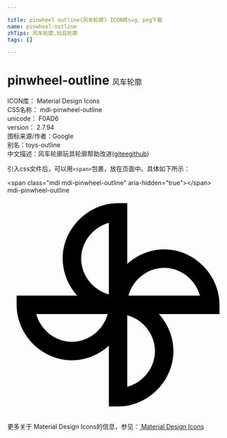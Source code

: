 ```yaml
---

title: pinwheel outline(风车轮廓) ICON转svg、png下载
name: pinwheel-outline
zhTips: 风车轮廓,玩具轮廓
tags: []

---
```


# pinwheel-outline  <small style="font-size: 60%;font-weight: 100">风车轮廓</small>


<div class="detail-page">
<p>
<span>
ICON库：
<span class="badge-secondary badge">Material Design Icons</span> 
</span>
<br/>
<span>
CSS名称：
<span class="badge-secondary badge">mdi-pinwheel-outline</span> 
</span>
<br/>
<span>
unicode：
<span class="badge-secondary badge">F0AD6</span> 
<copy-btn content='F0AD6' btn-title=""></copy-btn>
<copy-btn :content='String.fromCodePoint(parseInt("F0AD6", 16))' btn-title="复制U"></copy-btn>
</span>
<br/>
<span>
version：
<span class="badge-secondary badge">2.7.94</span> 
</span>
<br/>
<span>图标来源/作者：<span class="badge-light badge">Google</span></span> 
<br/>
<span>别名：<span class="badge-light badge">toys-outline</span></span><br/><span class="zh-detail">中文描述：<span class="badge-primary badge">风车轮廓</span><span class="badge-primary badge">玩具轮廓</span><span class="help-link"><span>帮助改进</span>(<a href="https://gitee.com/liuwave/icon-helper/edit/master/json/material/pinwheel-outline.json" target="_blank" rel="noopener noreferrer">gitee</a><a href="https://github.com/liuwave/icon-helper/edit/master/json/material/pinwheel-outline.json" target="_blank" rel="noopener noreferrer">github</a></span>)</span><br/>
</p>
</div>
<div class="alert alert-dark">
  <i class="mdi mdi-pinwheel-outline mdi-48px"></i>
  <i class="mdi mdi-pinwheel-outline mdi-36px"></i>
  <i class="mdi mdi-pinwheel-outline mdi-24px"></i>
  <i class="mdi mdi-pinwheel-outline mdi-18px"></i>
</div>
<div>
  <p>引入css文件后，可以用<code>&lt;span&gt;</code>包裹，放在页面中。具体如下所示：    
  </p>
  <div class="alert alert-primary" style="font-size: 14px">
    &lt;span class="mdi mdi-pinwheel-outline" aria-hidden="true"&gt;&lt;/span&gt;
    <copy-btn content='<span class="mdi mdi-pinwheel-outline" aria-hidden="true"></span>'></copy-btn>
  </div>
  <div class="alert alert-secondary">
    <i class="mdi mdi-pinwheel-outline"
    style="font-size: 24px"
    aria-hidden="true"></i> mdi-pinwheel-outline
    <copy-btn content="mdi-pinwheel-outline" btn-title="复制图标名称"></copy-btn>
  </div>
</div>
<div id="svg" class="svg-wrap">
<svg xmlns="http://www.w3.org/2000/svg" viewBox="0 0 24 24"><path d="M12,23H11V16.43C9.93,17.4 8.5,18 7,18C3.75,18 1,15.25 1,12V11H7.57C6.6,9.93 6,8.5 6,7C6,3.75 8.75,1 12,1H13V7.57C14.07,6.6 15.5,6 17,6C20.25,6 23,8.75 23,12V13H16.43C17.4,14.07 18,15.5 18,17C18,20.25 15.25,23 12,23M13,13.13V20.87C14.7,20.41 16,18.83 16,17C16,15.17 14.7,13.59 13,13.13M3.13,13C3.59,14.7 5.17,16 7,16C8.83,16 10.41,14.7 10.87,13H3.13M13.13,11H20.87C20.41,9.3 18.82,8 17,8C15.18,8 13.59,9.3 13.13,11M11,3.13C9.3,3.59 8,5.18 8,7C8,8.82 9.3,10.41 11,10.87V3.13Z" /></svg>
</div>
<detail full-name='mdi-pinwheel-outline'></detail>
    
<div><p>更多关于 Material Design Icons的信息，参见：<a target="_blank" href="https://iconhelper.cn/material.html"> Material Design Icons</a>
</p></div>
